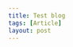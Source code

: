 ```yaml
---
title: Test blog
tags: [Article]
layout: post
---
```


<meta property="og:image" content="{{ site.baseurl }}/assets/images/barcelona.png">